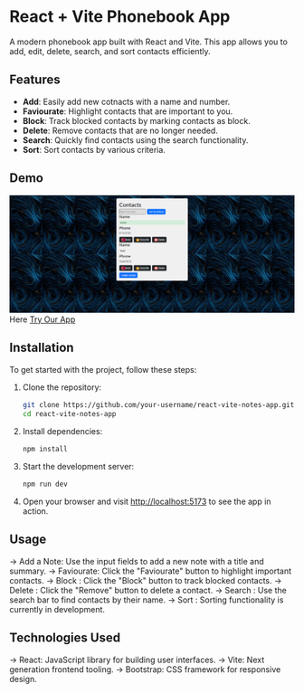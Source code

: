 # React + Vite Phonebook App

A modern phonebook app built with React and Vite. This app allows you to add, edit, delete, search, and sort contacts efficiently.

## Features

- **Add**: Easily add new cotnacts with a name and number.
- **Faviourate**: Highlight contacts that are important to you.
- **Block**: Track blocked contacts by marking contacts as block.
- **Delete**: Remove contacts that are no longer needed.
- **Search**: Quickly find contacts using the search functionality.
- **Sort**: Sort contacts by various criteria.

## Demo
![Notes App Screenshot](Images/Screenshot%202024-08-01%20113904.png)
Here [Try Our App](https://66aabb8823be032a6f46a7c6--react-notes-yuvraj-jais-9257.netlify.app/)
## Installation

To get started with the project, follow these steps:

1. Clone the repository:
   ```bash
   git clone https://github.com/your-username/react-vite-notes-app.git
   cd react-vite-notes-app
2. Install dependencies:
   ```bash
   npm install
3. Start the development server:
   ```bash
   npm run dev
4. Open your browser and visit [http://localhost:5173](http://localhost:5173) to see the app in action.

## Usage
-> Add a Note: Use the input fields to add a new note with a title and summary.
-> Faviourate: Click the "Faviourate" button to highlight important 
   contacts.
-> Block : Click the "Block" button to track blocked contacts.
-> Delete : Click the "Remove" button to delete a contact.
-> Search : Use the search bar to find contacts by their name.
-> Sort : Sorting functionality is currently in development.

## Technologies Used
-> React: JavaScript library for building user interfaces.
-> Vite: Next generation frontend tooling.
-> Bootstrap: CSS framework for responsive design.
